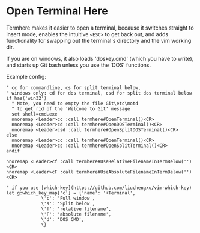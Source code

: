 # Open Terminal Here

Termhere makes it easier to open a terminal, because it switches straight to insert mode,
enables the intuitive `<ESC>` to get back out, and adds functionality for swapping out
the terminal's directory and the vim working dir.

If you are on windows, it also loads 'doskey.cmd' (which you have to write), 
and starts up Git bash unless you use the 'DOS' functions.

Example config:

```
" cc for commandline, cs for split terminal below,
" windows only: cd for dos terminal, csd for split dos terminal below
if has('win32')
  " Note, you need to empty the file Git\etc\motd
  " to get rid of the 'Welcome to Git' message
  set shell=cmd.exe
  nnoremap <Leader>cc :call termhere#OpenTerminal()<CR>
  nnoremap <Leader>cd :call termhere#OpenDOSTerminal()<CR>
  nnoremap <Leader>csd :call termhere#OpenSplitDOSTerminal()<CR>
else
  nnoremap <Leader>cc :call termhere#OpenTerminal()<CR>
  nnoremap <Leader>cs :call termhere#OpenSplitTerminal()<CR>
endif

nnoremap <Leader>cf :call termhere#UseRelativeFilenameInTermBelow('')<CR>
nnoremap <Leader>cF :call termhere#UseAbsoluteFilenameInTermBelow('')<CR>

" if you use [which-key](https://github.com/liuchengxu/vim-which-key)
let g:which_key_map['c'] = {'name': '+Terminal',
             \'c': 'Full window',
             \'s': 'Split below',
             \'f': 'relative filename',
             \'F': 'absolute filename',
             \'d': 'DOS CMD',
             \}
```
